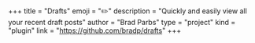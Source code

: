 +++
title = "Drafts"
emoji = "✏️"
description = "Quickly and easily view all your recent draft posts"
author = "Brad Parbs"
type = "project"
kind = "plugin"
link = "https://github.com/bradp/drafts"
+++
